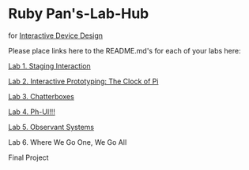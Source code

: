 # Ruby Pan's-Lab-Hub
for [Interactive Device Design](https://github.com/FAR-Lab/Developing-and-Designing-Interactive-Devices/)

Please place links here to the README.md's for each of your labs here:

[Lab 1. Staging Interaction](Lab%201/)

[Lab 2. Interactive Prototyping: The Clock of Pi](Lab%202/)

[Lab 3. Chatterboxes](Lab%203/)

[Lab 4. Ph-UI!!!](https://github.com/MayaShenHongyu/Interactive-Lab-Hub/tree/Fall2021/Lab%204)

[Lab 5. Observant Systems](Lab%205/)

Lab 6. Where We Go One, We Go All<!--[](Lab%206/)-->

Final Project<!--[](Final%20Project/)-->

